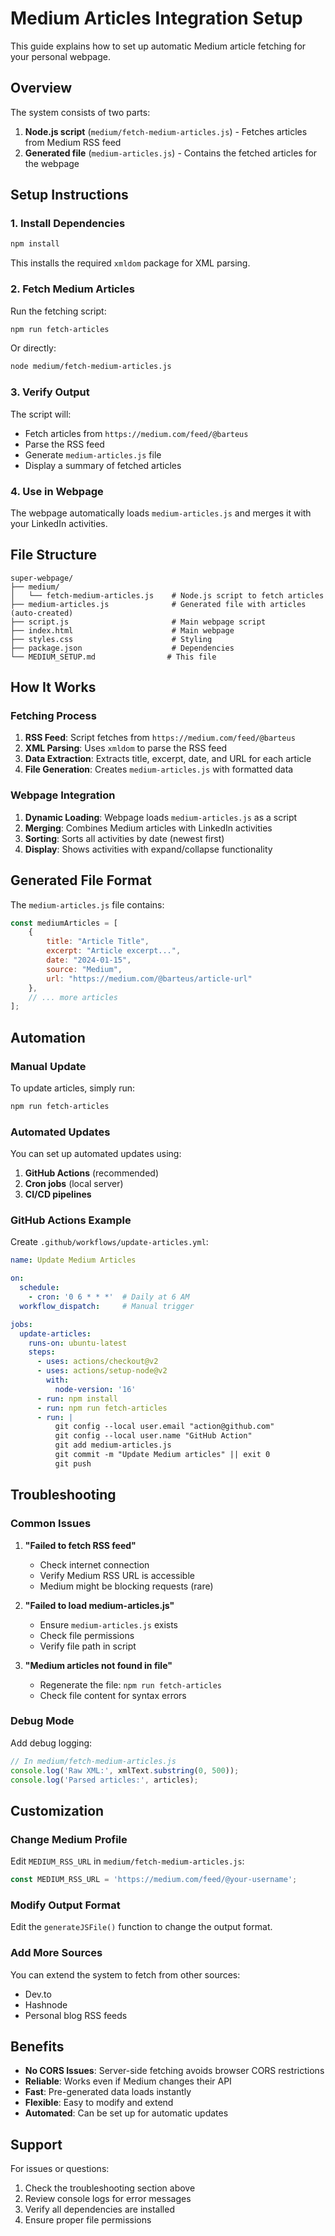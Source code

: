 # Medium Articles Integration Setup

This guide explains how to set up automatic Medium article fetching for your personal webpage.

## Overview

The system consists of two parts:
1. **Node.js script** (`medium/fetch-medium-articles.js`) - Fetches articles from Medium RSS feed
2. **Generated file** (`medium-articles.js`) - Contains the fetched articles for the webpage

## Setup Instructions

### 1. Install Dependencies

```bash
npm install
```

This installs the required `xmldom` package for XML parsing.

### 2. Fetch Medium Articles

Run the fetching script:

```bash
npm run fetch-articles
```

Or directly:

```bash
node medium/fetch-medium-articles.js
```

### 3. Verify Output

The script will:
- Fetch articles from `https://medium.com/feed/@barteus`
- Parse the RSS feed
- Generate `medium-articles.js` file
- Display a summary of fetched articles

### 4. Use in Webpage

The webpage automatically loads `medium-articles.js` and merges it with your LinkedIn activities.

## File Structure

```
super-webpage/
├── medium/
│   └── fetch-medium-articles.js    # Node.js script to fetch articles
├── medium-articles.js              # Generated file with articles (auto-created)
├── script.js                       # Main webpage script
├── index.html                      # Main webpage
├── styles.css                      # Styling
├── package.json                    # Dependencies
└── MEDIUM_SETUP.md                # This file
```

## How It Works

### Fetching Process

1. **RSS Feed**: Script fetches from `https://medium.com/feed/@barteus`
2. **XML Parsing**: Uses `xmldom` to parse the RSS feed
3. **Data Extraction**: Extracts title, excerpt, date, and URL for each article
4. **File Generation**: Creates `medium-articles.js` with formatted data

### Webpage Integration

1. **Dynamic Loading**: Webpage loads `medium-articles.js` as a script
2. **Merging**: Combines Medium articles with LinkedIn activities
3. **Sorting**: Sorts all activities by date (newest first)
4. **Display**: Shows activities with expand/collapse functionality

## Generated File Format

The `medium-articles.js` file contains:

```javascript
const mediumArticles = [
    {
        title: "Article Title",
        excerpt: "Article excerpt...",
        date: "2024-01-15",
        source: "Medium",
        url: "https://medium.com/@barteus/article-url"
    },
    // ... more articles
];
```

## Automation

### Manual Update

To update articles, simply run:

```bash
npm run fetch-articles
```

### Automated Updates

You can set up automated updates using:

1. **GitHub Actions** (recommended)
2. **Cron jobs** (local server)
3. **CI/CD pipelines**

### GitHub Actions Example

Create `.github/workflows/update-articles.yml`:

```yaml
name: Update Medium Articles

on:
  schedule:
    - cron: '0 6 * * *'  # Daily at 6 AM
  workflow_dispatch:     # Manual trigger

jobs:
  update-articles:
    runs-on: ubuntu-latest
    steps:
      - uses: actions/checkout@v2
      - uses: actions/setup-node@v2
        with:
          node-version: '16'
      - run: npm install
      - run: npm run fetch-articles
      - run: |
          git config --local user.email "action@github.com"
          git config --local user.name "GitHub Action"
          git add medium-articles.js
          git commit -m "Update Medium articles" || exit 0
          git push
```

## Troubleshooting

### Common Issues

1. **"Failed to fetch RSS feed"**
   - Check internet connection
   - Verify Medium RSS URL is accessible
   - Medium might be blocking requests (rare)

2. **"Failed to load medium-articles.js"**
   - Ensure `medium-articles.js` exists
   - Check file permissions
   - Verify file path in script

3. **"Medium articles not found in file"**
   - Regenerate the file: `npm run fetch-articles`
   - Check file content for syntax errors

### Debug Mode

Add debug logging:

```javascript
// In medium/fetch-medium-articles.js
console.log('Raw XML:', xmlText.substring(0, 500));
console.log('Parsed articles:', articles);
```

## Customization

### Change Medium Profile

Edit `MEDIUM_RSS_URL` in `medium/fetch-medium-articles.js`:

```javascript
const MEDIUM_RSS_URL = 'https://medium.com/feed/@your-username';
```

### Modify Output Format

Edit the `generateJSFile()` function to change the output format.

### Add More Sources

You can extend the system to fetch from other sources:
- Dev.to
- Hashnode
- Personal blog RSS feeds

## Benefits

- **No CORS Issues**: Server-side fetching avoids browser CORS restrictions
- **Reliable**: Works even if Medium changes their API
- **Fast**: Pre-generated data loads instantly
- **Flexible**: Easy to modify and extend
- **Automated**: Can be set up for automatic updates

## Support

For issues or questions:
1. Check the troubleshooting section above
2. Review console logs for error messages
3. Verify all dependencies are installed
4. Ensure proper file permissions 